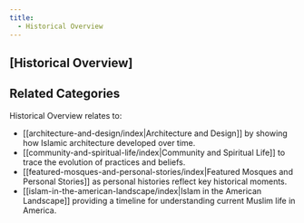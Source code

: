 ```yaml
---
title:
  - Historical Overview
---
```


## [Historical Overview]
## Related Categories

Historical Overview relates to:

- [[architecture-and-design/index|Architecture and Design]] by showing how Islamic architecture developed over time.
- [[community-and-spiritual-life/index|Community and Spiritual Life]] to trace the evolution of practices and beliefs.
- [[featured-mosques-and-personal-stories/index|Featured Mosques and Personal Stories]] as personal histories reflect key historical moments.
- [[islam-in-the-american-landscape/index|Islam in the American Landscape]] providing a timeline for understanding current Muslim life in America.
